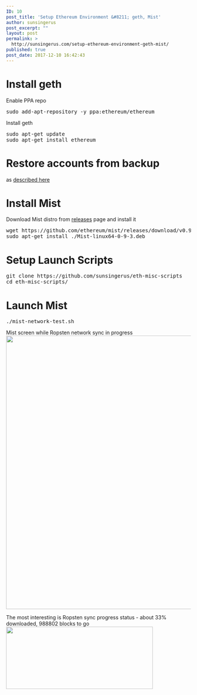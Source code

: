```yaml
---
ID: 10
post_title: 'Setup Ethereum Environment &#8211; geth, Mist'
author: sunsingerus
post_excerpt: ""
layout: post
permalink: >
  http://sunsingerus.com/setup-ethereum-environment-geth-mist/
published: true
post_date: 2017-12-10 16:42:43
---
```

<h1>Install geth</h1>
Enable PPA repo
<pre class="prettyprint">sudo add-apt-repository -y ppa:ethereum/ethereum
</pre>
Install geth
<pre class="prettyprint">sudo apt-get update
sudo apt-get install ethereum
</pre>
<h1>Restore accounts from backup</h1>
as <a href="http://sunsingerus.com/backup-and-restore-ethereum-accountswallets/" target="_blank" rel="noopener">described here</a>
<h1>Install Mist</h1>
Download Mist distro from <a href="https://github.com/ethereum/mist/releases" target="_blank" rel="noopener">releases</a> page and install it
<pre class="prettyprint">wget https://github.com/ethereum/mist/releases/download/v0.9.3/Mist-linux64-0-9-3.deb
sudo apt-get install ./Mist-linux64-0-9-3.deb
</pre>
<h1>Setup Launch Scripts</h1>
<pre class="prettyprint">
git clone https://github.com/sunsingerus/eth-misc-scripts
cd eth-misc-scripts/
</pre>
<h1>Launch Mist</h1>
<pre class="prettyprint">
./mist-network-test.sh
</pre>
Mist screen while Ropsten network sync in progress
<img class="alignnone size-full wp-image-28" src="http://sunsingerus.com/wp-content/uploads/2017/12/sync-in-progress-ropsten.png" alt="" width="1234" height="746" />

The most interesting is Ropsten sync progress status - about 33% downloaded, 988802 blocks to go
<img class="alignnone size-full wp-image-30" src="http://sunsingerus.com/wp-content/uploads/2017/12/sync-in-progress-ropsten-corner.png" alt="" width="400" height="170" />